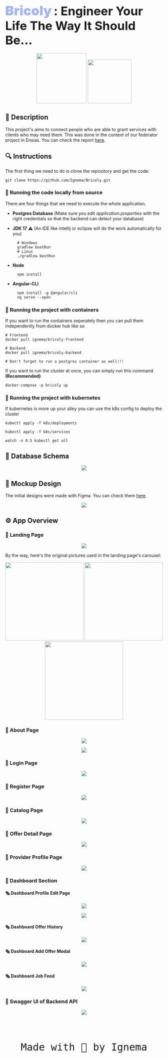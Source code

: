 # <span style="color: #A3B4F2; font-size: 2.6rem; font-weight: bolder;">Bricoly</span> <span style=" font-size: 2.4rem;"> : Engineer Your Life The Way It Should Be...</span>

<p align="center">
<img src="https://raw.githubusercontent.com/Ignema/Bricoly/master/res/Bricoly-Icon.png?token=GHSAT0AAAAAABQA32QBVCMLGDZDQNEBXNDGYQQNT4Q" width="auto" height="160" />
<img src="https://raw.githubusercontent.com/Ignema/Bricoly/master/res/Bricoly.png?token=GHSAT0AAAAAABQA32QBP6YP6LUPO6QK2TSAYQQNUHQ" width="auto" height="140" />
</p>

## 📘 Description

This project's aims to connect people who are able to grant services with clients who may need them. This was done in the context of our federator project in Ensias. You can check the report [here](https://github.com/Ignema/Bricoly/blob/master/res/Report.pdf).

## 🔍 Instructions

The first thing we need to do is clone the repository and get the code:

    git clone https://github.com/Ignema/Bricoly.git

### 📌 Running the code locally from source

There are four things that we need to execute the whole application.

- **Postgres Database** (Make sure you edit *application.properties* with the right credentials so that the backend can detect your database)
- **JDK 17** ⚠️ (An IDE like intellij or eclipse will do the work automatically for you)
   
        # Windows
        gradlew bootRun
        # Linux
        ./gradlew bootRun
- **Node**

        npm install

- **Angular-CLI**
        
        npm install -g @angular/cli 
        ng serve --open

### 📌 Running the project with containers

If you want to run the containers seperately then you can pull them independently from docker hub like so
    
    # Frontend
    docker pull ignema/bricoly-frontend

    # Backend
    docker pull ignema/bricoly-backend

    # Don't forget to run a postgres container as well!!!

If you want to run the cluster at once, you can simply run this command **(Recommended)**

    docker-compose -p bricoly up

### 📌 Running the project with kubernetes

If kubernetes is more up your alley you can use the k8s config to deploy the cluster

    kubectl apply -f k8s/deployments

    kubectl apply -f k8s/services

    watch -n 0.5 kubectl get all
## 📅 Database Schema

<p align="center">
<img src="https://raw.githubusercontent.com/Ignema/Bricoly/master/res/SQL/schema.png?token=GHSAT0AAAAAABQA32QBVENAZ6O25U3TLXR6YQQNSZA" />
</p>

## 🎨 Mockup Design

The initial designs were made with Figma. You can check them [here](https://www.figma.com/file/ffdOobahZ6Eba8LD0QAEyU/Bricoly?node-id=0%3A1).

<p align="center">
<img src="https://raw.githubusercontent.com/Ignema/Bricoly/master/res/Screenshots/0.png" />
</p>

## ⚙️ App Overview

### 📃 Landing Page

<p align="center">
<img src="https://raw.githubusercontent.com/Ignema/Bricoly/master/res/Screenshots/1.png" />
</p>

By the way, here's the original pictures used in the landing page's carousel:

<p align="center">
<img src="https://raw.githubusercontent.com/Ignema/Bricoly/master/frontend/src/assets/1.png?token=GHSAT0AAAAAABQA32QALIWCTYTYB7UHLUWEYQQXHFQ" width="250" height="auto" />
<img src="https://raw.githubusercontent.com/Ignema/Bricoly/master/frontend/src/assets/2.png?token=GHSAT0AAAAAABQA32QAP3MSXTYPSKIEKYFCYQQXIGQ" width="250" height="auto" />
<img src="https://raw.githubusercontent.com/Ignema/Bricoly/master/frontend/src/assets/3.png?token=GHSAT0AAAAAABQA32QADVUC4VIXOSY7OBAYYQQXIRQ" width="250" height="auto" />
</p>

### 📃 About Page

<p align="center">
<img src="https://raw.githubusercontent.com/Ignema/Bricoly/master/res/Screenshots/2.png" />
</p>

<p align="center">
<img src="https://raw.githubusercontent.com/Ignema/Bricoly/master/res/Screenshots/3.png" />
</p>

### 📃 Login Page

<p align="center">
<img src="https://raw.githubusercontent.com/Ignema/Bricoly/master/res/Screenshots/4.png" />
</p>

### 📃 Register Page

<p align="center">
<img src="https://raw.githubusercontent.com/Ignema/Bricoly/master/res/Screenshots/5.png" />
</p>

### 📃 Catalog Page

<p align="center">
<img src="https://raw.githubusercontent.com/Ignema/Bricoly/master/res/Screenshots/6.png" />
</p>

### 📃 Offer Detail Page

<p align="center">
<img src="https://raw.githubusercontent.com/Ignema/Bricoly/master/res/Screenshots/7.png" />
</p>

### 📃 Provider Profile Page

<p align="center">
<img src="https://raw.githubusercontent.com/Ignema/Bricoly/master/res/Screenshots/8.png" />
</p>

### 📃 Dashboard Section
#### 🗞️ Dashboard Profile Edit Page

<p align="center">
<img src="https://raw.githubusercontent.com/Ignema/Bricoly/master/res/Screenshots/9.png" />
</p>

<p align="center">
<img src="https://raw.githubusercontent.com/Ignema/Bricoly/master/res/Screenshots/10.png" />
</p>

#### 🗞️ Dashboard Offer History

<p align="center">
<img src="https://raw.githubusercontent.com/Ignema/Bricoly/master/res/Screenshots/11.png" />
</p>

#### 🗞️ Dashboard Add Offer Modal

<p align="center">
<img src="https://raw.githubusercontent.com/Ignema/Bricoly/master/res/Screenshots/12.png" />
</p>

#### 🗞️ Dashboard Job Feed

<p align="center">
<img src="https://raw.githubusercontent.com/Ignema/Bricoly/master/res/Screenshots/13.png" />
</p>

### 📃 Swagger UI of Backend API

<p align="center">
<img src="https://raw.githubusercontent.com/Ignema/Bricoly/master/res/Screenshots/14.png" />
</p>


<pre>
<p style="font-size:2rem;" align="center">
Made with 💙 by Ignema
</p>
</pre>